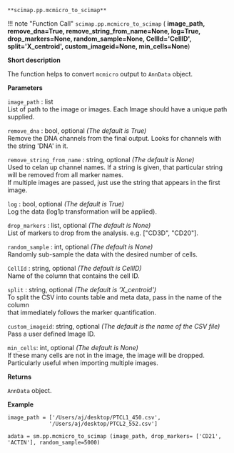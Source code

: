 `**scimap.pp.mcmicro_to_scimap**`

!!! note "Function Call"
    `scimap.pp.mcmicro_to_scimap` (
      **image_path,
      remove_dna=True,
      remove_string_from_name=None,
      log=True,
      drop_markers=None,
      random_sample=None,
      CellId='CellID',
      split='X_centroid',
      custom_imageid=None,
      min_cells=None**)

**Short description**

The function helps to convert `mcmicro` output to `AnnData` object.

**Parameters**

`image_path` : list  
List of path to the image or images. Each Image should have a unique path supplied.

`remove_dna` : bool, optional *(The default is True)*  
Remove the DNA channels from the final output. Looks for channels with the string 'DNA' in it.    

`remove_string_from_name` : string, optional *(The default is None)*  
Used to celan up channel names. If a string is given, that particular string will be removed from all marker names.  
If multiple images are passed, just use the string that appears in the first image.  

`log` : bool, optional *(The default is True)*  
Log the data (log1p transformation will be applied).  

`drop_markers` : list, optional *(The default is None)*  
List of markers to drop from the analysis. e.g. ["CD3D", "CD20"].  

`random_sample` : int, optional *(The default is None)*  
Randomly sub-sample the data with the desired number of cells.  

`CellId` : string, optional *(The default is CellID)*  
Name of the column that contains the cell ID.  

`split` : string, optional *(The default is 'X_centroid')*  
To split the CSV into counts table and meta data, pass in the name of the column  
that immediately follows the marker quantification.  

`custom_imageid`: string, optional *(The default is the name of the CSV file)*  
Pass a user defined Image ID.  

`min_cells`: int, optional *(The default is None)*  
If these many cells are not in the image, the image will be dropped.  
Particularly useful when importing multiple images.  


**Returns**

`AnnData` object.

**Example**

```
image_path = ['/Users/aj/desktop/PTCL1_450.csv',
             '/Users/aj/desktop/PTCL2_552.csv']

adata = sm.pp.mcmicro_to_scimap (image_path, drop_markers= ['CD21', 'ACTIN'], random_sample=5000)
```
